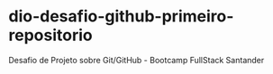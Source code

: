 # dio-desafio-github-primeiro-repositorio
Desafio de Projeto sobre Git/GitHub - Bootcamp FullStack Santander
